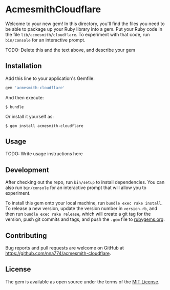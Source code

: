 # AcmesmithCloudflare

Welcome to your new gem! In this directory, you'll find the files you need to be able to package up your Ruby library into a gem. Put your Ruby code in the file `lib/acmesmith/cloudflare`. To experiment with that code, run `bin/console` for an interactive prompt.

TODO: Delete this and the text above, and describe your gem

## Installation

Add this line to your application's Gemfile:

```ruby
gem 'acmesmith-cloudflare'
```

And then execute:

    $ bundle

Or install it yourself as:

    $ gem install acmesmith-cloudflare

## Usage

TODO: Write usage instructions here

## Development

After checking out the repo, run `bin/setup` to install dependencies. You can also run `bin/console` for an interactive prompt that will allow you to experiment.

To install this gem onto your local machine, run `bundle exec rake install`. To release a new version, update the version number in `version.rb`, and then run `bundle exec rake release`, which will create a git tag for the version, push git commits and tags, and push the `.gem` file to [rubygems.org](https://rubygems.org).

## Contributing

Bug reports and pull requests are welcome on GitHub at https://github.com/nna774/acmesmith-cloudflare.

## License

The gem is available as open source under the terms of the [MIT License](https://opensource.org/licenses/MIT).
